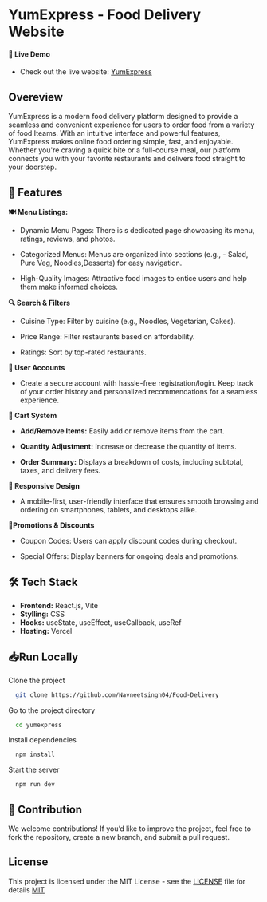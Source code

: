 
# YumExpress - Food Delivery Website

#### 🚀 Live Demo
- Check out the live website: [YumExpress](https://food-delivery-eta-six.vercel.app/)




## Overeview
YumExpress is a modern food delivery platform designed to provide a seamless and convenient experience for users to order food from a variety of food Iteams. With an intuitive interface and powerful features, YumExpress makes online food ordering simple, fast, and enjoyable. Whether you're craving a quick bite or a full-course meal, our platform connects you with your favorite restaurants and delivers food straight to your doorstep.
## 📌 Features


**🍽️  Menu Listings:**
- Dynamic Menu Pages: There is s dedicated page showcasing its menu, ratings, reviews, and photos.

- Categorized Menus: Menus are organized into sections (e.g., - Salad, Pure Veg, Noodles,Desserts) for easy navigation.

- High-Quality Images: Attractive food images to entice users and help them make informed choices.


**🔍 Search & Filters**

- Cuisine Type: Filter by cuisine (e.g., Noodles, Vegetarian, Cakes).

- Price Range: Filter restaurants based on affordability.

- Ratings: Sort by top-rated restaurants.

**👤 User Accounts**

- Create a secure account with hassle-free registration/login. Keep track of your order history and personalized recommendations for a seamless experience.

**🛒 Cart System**


- **Add/Remove Items:** Easily add or remove items from the cart.

- **Quantity Adjustment:** Increase or decrease the quantity of items.


- **Order Summary:** Displays a breakdown of costs, including subtotal, taxes, and delivery fees.

**📱 Responsive Design**

- A mobile-first, user-friendly interface that ensures smooth browsing and ordering on smartphones, tablets, and desktops alike.

**🎉Promotions & Discounts**

- Coupon Codes: Users can apply discount codes during checkout.

- Special Offers: Display banners for ongoing deals and promotions.


## 🛠️ Tech Stack

- **Frontend:** React.js, Vite
- **Stylling:** CSS
- **Hooks:** useState, useEffect, useCallback, useRef
- **Hosting:** Vercel 


## 📥Run Locally

Clone the project

```bash
  git clone https://github.com/Navneetsingh04/Food-Delivery
```

Go to the project directory

```bash
  cd yumexpress
```

Install dependencies

```bash
  npm install
```

Start the server

```bash
  npm run dev
```


## 🤝 Contribution

We welcome contributions! If you’d like to improve the project, feel free to fork the repository, create a new branch, and submit a pull request.
## License

This project is licensed under the MIT License - see the [LICENSE](LICENSE) file for details [MIT](https://github.com/Navneetsingh04/Food-Delivery-Website/blob/main/LICENSE)
